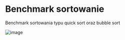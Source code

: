 # Benchmark sortowanie

Benchmark sortowania typu quick sort oraz bubble sort

![image](https://github.com/user-attachments/assets/689585fb-d845-48b1-a5e9-72037ffe8f3d)

